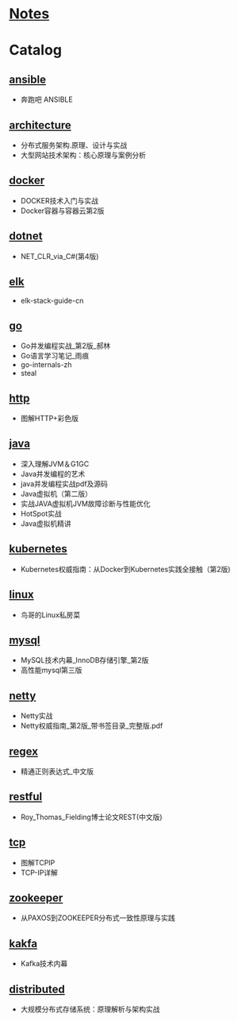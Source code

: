 # [Notes](https://blog.csdn.net/jiankunking) #

# Catalog #

## [ansible](https://github.com/jiankunking/books-recommendation/tree/master/ansible) ##

- 奔跑吧 ANSIBLE

## [architecture](https://github.com/jiankunking/books-recommendation/tree/master/architecture) ##

- 分布式服务架构.原理、设计与实战
- 大型网站技术架构：核心原理与案例分析

## [docker](https://github.com/jiankunking/books-recommendation/tree/master/docker) ##

- DOCKER技术入门与实战
- Docker容器与容器云第2版

## [dotnet](https://github.com/jiankunking/books-recommendation/tree/master/dotnet) ##

- NET_CLR_via_C#(第4版)

## [elk](https://github.com/jiankunking/books-recommendation/tree/master/elk) ##

- elk-stack-guide-cn

## [go](https://github.com/jiankunking/books-recommendation/tree/master/go) ##

- Go并发编程实战_第2版_郝林
- Go语言学习笔记_雨痕
- go-internals-zh
- steal

## [http](https://github.com/jiankunking/books-recommendation/tree/master/http) ##

- 图解HTTP+彩色版
  
## [java](https://github.com/jiankunking/books-recommendation/tree/master/java) ##

- 深入理解JVM＆G1GC
- Java并发编程的艺术
- java并发编程实战pdf及源码
- Java虚拟机（第二版）
- 实战JAVA虚拟机JVM故障诊断与性能优化
- HotSpot实战
- Java虚拟机精讲

## [kubernetes](https://github.com/jiankunking/books-recommendation/tree/master/kubernetes) ##

- Kubernetes权威指南：从Docker到Kubernetes实践全接触（第2版)

## [linux](https://github.com/jiankunking/books-recommendation/tree/master/linux) ##

- 鸟哥的Linux私房菜

## [mysql](https://github.com/jiankunking/books-recommendation/tree/master/mysql) ##

- MySQL技术内幕_InnoDB存储引擎_第2版
- 高性能mysql第三版

## [netty](https://github.com/jiankunking/books-recommendation/tree/master/netty) ##

- Netty实战
- Netty权威指南_第2版_带书签目录_完整版.pdf

## [regex](https://github.com/jiankunking/books-recommendation/tree/master/regex) ##

- 精通正则表达式_中文版

## [restful](https://github.com/jiankunking/books-recommendation/tree/master/restful) ##

- Roy_Thomas_Fielding博士论文REST(中文版)

## [tcp](https://github.com/jiankunking/books-recommendation/tree/master/tcp) ##

- 图解TCPIP
- TCP-IP详解

## [zookeeper](https://github.com/jiankunking/books-recommendation/tree/master/zookeeper) ##

- 从PAXOS到ZOOKEEPER分布式一致性原理与实践

##  [kakfa](https://github.com/jiankunking/books-recommendation/tree/master/kafka) ##

- Kafka技术内幕

##  [distributed](https://github.com/jiankunking/books-recommendation/tree/master/distributed) ##

- 大规模分布式存储系统：原理解析与架构实战